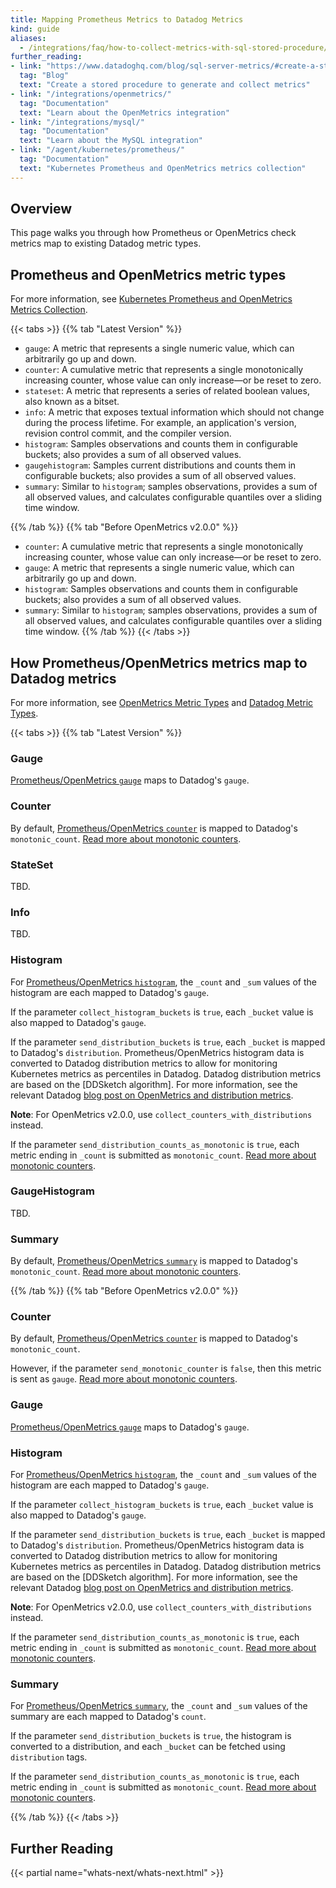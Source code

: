 ```yaml
---
title: Mapping Prometheus Metrics to Datadog Metrics
kind: guide
aliases:
  - /integrations/faq/how-to-collect-metrics-with-sql-stored-procedure/
further_reading:
- link: "https://www.datadoghq.com/blog/sql-server-metrics/#create-a-stored-procedure-to-generate-and-collect-metrics"
  tag: "Blog"
  text: "Create a stored procedure to generate and collect metrics"
- link: "/integrations/openmetrics/"
  tag: "Documentation"
  text: "Learn about the OpenMetrics integration"
- link: "/integrations/mysql/"
  tag: "Documentation"
  text: "Learn about the MySQL integration"
- link: "/agent/kubernetes/prometheus/"
  tag: "Documentation"
  text: "Kubernetes Prometheus and OpenMetrics metrics collection"
---
```


## Overview

This page walks you through how Prometheus or OpenMetrics check metrics map to existing Datadog metric types.

## Prometheus and OpenMetrics metric types

For more information, see [Kubernetes Prometheus and OpenMetrics Metrics Collection][1].

{{< tabs >}}
{{% tab "Latest Version" %}}
* `gauge`: A metric that represents a single numeric value, which can arbitrarily go up and down.
* `counter`: A cumulative metric that represents a single monotonically increasing counter, whose value can only increase—or be reset to zero.
* `stateset`: A metric that represents a series of related boolean values, also known as a bitset. 
* `info`: A metric that exposes textual information which should not change during the process lifetime. For example, an application's version, revision control commit, and the compiler version.
* `histogram`: Samples observations and counts them in configurable buckets; also provides a sum of all observed values.
* `gaugehistogram`: Samples current distributions and counts them in configurable buckets; also provides a sum of all observed values.
* `summary`: Similar to `histogram`; samples observations, provides a sum of all observed values, and calculates configurable quantiles over a sliding time window.

{{% /tab %}}
{{% tab "Before OpenMetrics v2.0.0" %}}

* `counter`: A cumulative metric that represents a single monotonically increasing counter, whose value can only increase—or be reset to zero.
* `gauge`: A metric that represents a single numeric value, which can arbitrarily go up and down.
* `histogram`: Samples observations and counts them in configurable buckets; also provides a sum of all observed values.
* `summary`: Similar to `histogram`; samples observations, provides a sum of all observed values, and calculates configurable quantiles over a sliding time window.
{{% /tab %}}
{{< /tabs >}}

## How Prometheus/OpenMetrics metrics map to Datadog metrics

For more information, see [OpenMetrics Metric Types][2] and [Datadog Metric Types][3].

{{< tabs >}}
{{% tab "Latest Version" %}}
### Gauge

[Prometheus/OpenMetrics `gauge`][101] maps to Datadog's `gauge`.

### Counter

By default, [Prometheus/OpenMetrics `counter`][102] is mapped to Datadog's `monotonic_count`. [Read more about monotonic counters][103].

### StateSet

TBD.

### Info
TBD.

### Histogram

For [Prometheus/OpenMetrics `histogram`][104], the `_count` and `_sum` values of the histogram are each mapped to Datadog's `gauge`.

If the parameter `collect_histogram_buckets` is `true`, each `_bucket` value is also mapped to Datadog's `gauge`.

If the parameter `send_distribution_buckets` is `true`, each `_bucket` is mapped to Datadog's `distribution`. Prometheus/OpenMetrics histogram data is converted to Datadog distribution metrics to allow for monitoring Kubernetes metrics as percentiles in Datadog. Datadog distribution metrics are based on the [DDSketch algorithm]. For more information, see the relevant Datadog [blog post on OpenMetrics and distribution metrics][105].

**Note**: For OpenMetrics v2.0.0, use `collect_counters_with_distributions` instead.

If the parameter `send_distribution_counts_as_monotonic` is `true`, each metric ending in `_count` is submitted as `monotonic_count`. [Read more about monotonic counters][103].

### GaugeHistogram

TBD.

### Summary

By default, [Prometheus/OpenMetrics `summary`][107] is mapped to Datadog's `monotonic_count`. [Read more about monotonic counters][103].

[101]: https://prometheus.io/docs/concepts/metric_types/#gauge
[102]: https://prometheus.io/docs/concepts/metric_types/#counter
[103]: /metrics/custom_metrics/agent_metrics_submission/?tab=count#monotonic-count
[104]: https://prometheus.io/docs/concepts/metric_types/#histogram
[105]: https://www.datadoghq.com/blog/whats-next-monitoring-kubernetes/#distribution-metrics
[107]: https://prometheus.io/docs/concepts/metric_types/#counter

{{% /tab %}}
{{% tab "Before OpenMetrics v2.0.0" %}}
### Counter

By default, [Prometheus/OpenMetrics `counter`][101] is mapped to Datadog's `monotonic_count`.

However, if the parameter `send_monotonic_counter` is `false`, then this metric is sent as `gauge`. [Read more about monotonic counters][102].

### Gauge

[Prometheus/OpenMetrics `gauge`][103] maps to Datadog's `gauge`.

### Histogram

For [Prometheus/OpenMetrics `histogram`][104], the `_count` and `_sum` values of the histogram are each mapped to Datadog's `gauge`.

If the parameter `collect_histogram_buckets` is `true`, each `_bucket` value is also mapped to Datadog's `gauge`.

If the parameter `send_distribution_buckets` is `true`, each `_bucket` is mapped to Datadog's `distribution`. Prometheus/OpenMetrics histogram data is converted to Datadog distribution metrics to allow for monitoring Kubernetes metrics as percentiles in Datadog. Datadog distribution metrics are based on the [DDSketch algorithm]. For more information, see the relevant Datadog [blog post on OpenMetrics and distribution metrics][106].

**Note**: For OpenMetrics v2.0.0, use `collect_counters_with_distributions` instead.

If the parameter `send_distribution_counts_as_monotonic` is `true`, each metric ending in `_count` is submitted as `monotonic_count`. [Read more about monotonic counters][102].

### Summary

For [Prometheus/OpenMetrics `summary`][105], the `_count` and `_sum` values of the summary are each mapped to Datadog's `count`.

If the parameter `send_distribution_buckets` is `true`, the histogram is converted to a distribution, and each `_bucket` can be fetched using `distribution` tags.

If the parameter `send_distribution_counts_as_monotonic` is `true`, each metric ending in `_count` is submitted as `monotonic_count`. [Read more about monotonic counters][102].

[101]: https://prometheus.io/docs/concepts/metric_types/#counter
[102]: /metrics/custom_metrics/agent_metrics_submission/?tab=count#monotonic-count
[103]: https://prometheus.io/docs/concepts/metric_types/#gauge
[104]: https://prometheus.io/docs/concepts/metric_types/#histogram
[105]: https://prometheus.io/docs/concepts/metric_types/#summary
[106]: https://www.datadoghq.com/blog/whats-next-monitoring-kubernetes/#distribution-metrics

{{% /tab %}}
{{< /tabs >}}

## Further Reading

{{< partial name="whats-next/whats-next.html" >}}

[1]: /agent/kubernetes/prometheus/
[2]: https://github.com/OpenObservability/OpenMetrics/blob/main/specification/OpenMetrics.md#metric-types
[3]: /metrics/types/